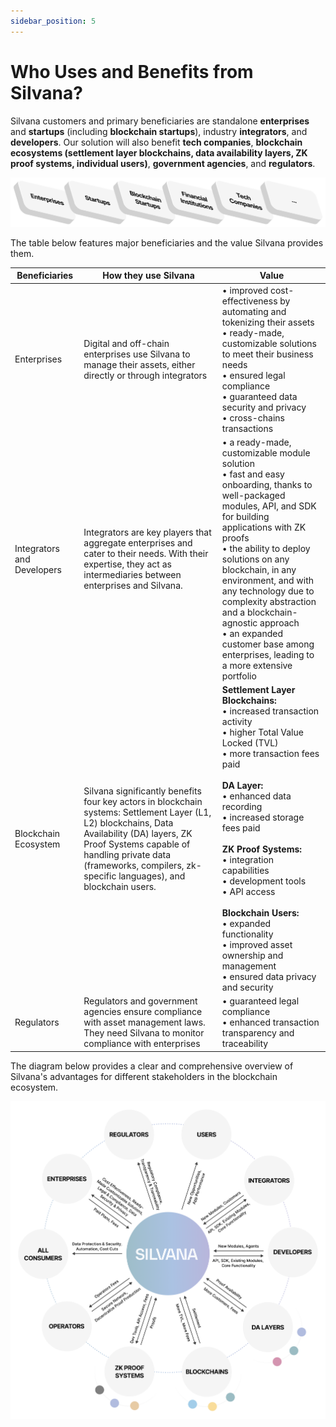 ```yaml
---
sidebar_position: 5
---
```


# Who Uses and Benefits from Silvana?

Silvana customers and primary beneficiaries are standalone **enterprises** and **startups** (including **blockchain startups**), industry **integrators**, and **developers**. Our solution will also benefit **tech companies**, **blockchain ecosystems (settlement layer blockchains, data availability layers, ZK proof systems, individual users)**, **government agencies**, and **regulators**.

![Beneficiaries](./img/beneficiaries.png)

The table below features major beneficiaries and the value Silvana provides them.

| Beneficiaries | How they use Silvana | Value |
|---------------|----------------------|-------|
| Enterprises | Digital and off-chain enterprises use Silvana to manage their assets, either directly or through integrators | • improved cost-effectiveness by automating and tokenizing their assets<br/>• ready-made, customizable solutions to meet their business needs<br/>• ensured legal compliance<br/>• guaranteed data security and privacy<br/>• cross-chains transactions |
| Integrators and Developers | Integrators are key players that aggregate enterprises and cater to their needs. With their expertise, they act as intermediaries between enterprises and Silvana. | • a ready-made, customizable module solution<br/>• fast and easy onboarding, thanks to well-packaged modules, API, and SDK for building applications with ZK proofs<br/>• the ability to deploy solutions on any blockchain, in any environment, and with any technology due to complexity abstraction and a blockchain-agnostic approach<br/>• an expanded customer base among enterprises, leading to a more extensive portfolio |
| Blockchain Ecosystem | Silvana significantly benefits four key actors in blockchain systems: Settlement Layer (L1, L2) blockchains, Data Availability (DA) layers, ZK Proof Systems capable of handling private data (frameworks, compilers, zk-specific languages), and blockchain users. | **Settlement Layer Blockchains:**<br/>• increased transaction activity<br/>• higher Total Value Locked (TVL)<br/>• more transaction fees paid<br/><br/>**DA Layer:**<br/>• enhanced data recording<br/>• increased storage fees paid<br/><br/>**ZK Proof Systems:**<br/>• integration capabilities<br/>• development tools<br/>• API access<br/><br/>**Blockchain Users:**<br/>• expanded functionality<br/>• improved asset ownership and management<br/>• ensured data privacy and security |
| Regulators | Regulators and government agencies ensure compliance with asset management laws. They need Silvana to monitor compliance with enterprises | • guaranteed legal compliance<br/>• enhanced transaction transparency and traceability |

The diagram below provides a clear and comprehensive overview of Silvana's advantages for different stakeholders in the blockchain ecosystem.

![Silvana Value](./img/silvana-value.png)

